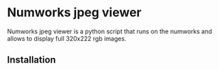# Numworks jpeg viewer
Numworks jpeg viewer is a python script that runs on the numworks and allows to display full 320x222 rgb images.

## Installation
